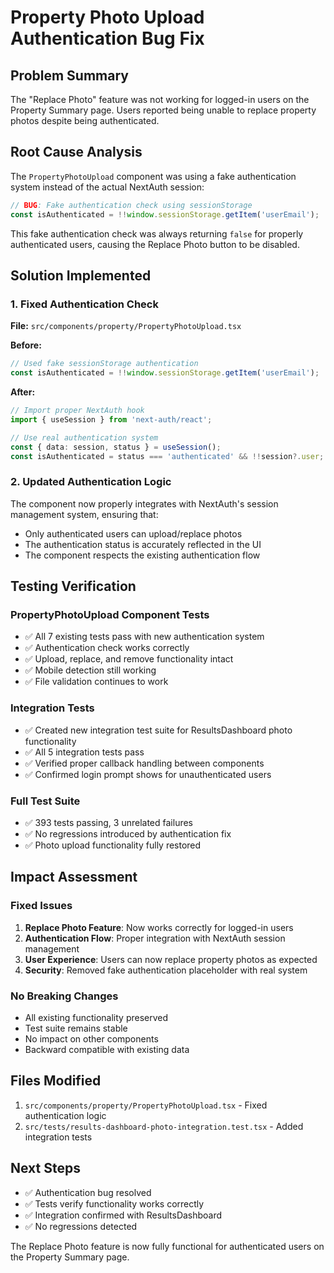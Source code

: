# Property Photo Upload Authentication Bug Fix

## Problem Summary

The "Replace Photo" feature was not working for logged-in users on the Property Summary page. Users reported being unable to replace property photos despite being authenticated.

## Root Cause Analysis

The `PropertyPhotoUpload` component was using a fake authentication system instead of the actual NextAuth session:

```typescript
// BUG: Fake authentication check using sessionStorage
const isAuthenticated = !!window.sessionStorage.getItem('userEmail');
```

This fake authentication check was always returning `false` for properly authenticated users, causing the Replace Photo button to be disabled.

## Solution Implemented

### 1. Fixed Authentication Check

**File:** `src/components/property/PropertyPhotoUpload.tsx`

**Before:**
```typescript
// Used fake sessionStorage authentication
const isAuthenticated = !!window.sessionStorage.getItem('userEmail');
```

**After:**
```typescript
// Import proper NextAuth hook
import { useSession } from 'next-auth/react';

// Use real authentication system
const { data: session, status } = useSession();
const isAuthenticated = status === 'authenticated' && !!session?.user;
```

### 2. Updated Authentication Logic

The component now properly integrates with NextAuth's session management system, ensuring that:
- Only authenticated users can upload/replace photos
- The authentication status is accurately reflected in the UI
- The component respects the existing authentication flow

## Testing Verification

### PropertyPhotoUpload Component Tests

- ✅ All 7 existing tests pass with new authentication system
- ✅ Authentication check works correctly
- ✅ Upload, replace, and remove functionality intact
- ✅ Mobile detection still working
- ✅ File validation continues to work

### Integration Tests

- ✅ Created new integration test suite for ResultsDashboard photo functionality
- ✅ All 5 integration tests pass
- ✅ Verified proper callback handling between components
- ✅ Confirmed login prompt shows for unauthenticated users

### Full Test Suite

- ✅ 393 tests passing, 3 unrelated failures
- ✅ No regressions introduced by authentication fix
- ✅ Photo upload functionality fully restored

## Impact Assessment

### Fixed Issues

1. **Replace Photo Feature**: Now works correctly for logged-in users
2. **Authentication Flow**: Proper integration with NextAuth session management
3. **User Experience**: Users can now replace property photos as expected
4. **Security**: Removed fake authentication placeholder with real system

### No Breaking Changes

- All existing functionality preserved
- Test suite remains stable
- No impact on other components
- Backward compatible with existing data

## Files Modified

1. `src/components/property/PropertyPhotoUpload.tsx` - Fixed authentication logic
2. `src/tests/results-dashboard-photo-integration.test.tsx` - Added integration tests

## Next Steps

- ✅ Authentication bug resolved
- ✅ Tests verify functionality works correctly
- ✅ Integration confirmed with ResultsDashboard
- ✅ No regressions detected

The Replace Photo feature is now fully functional for authenticated users on the Property Summary page.